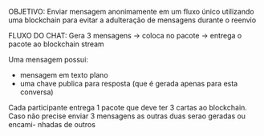 
OBJETIVO:
  Enviar mensagem anonimamente em um fluxo único utilizando uma blockchain para 
evitar a adulteração de mensagens durante o reenvio

FLUXO DO CHAT:
  Gera 3 mensagens -> coloca no pacote -> entrega o pacote ao blockchain stream

Uma mensagem possui:
  - mensagem em texto plano
  - uma chave publica para resposta (que é gerada apenas para esta conversa)

Cada participante entrega 1 pacote que deve ter 3 cartas ao blockchain.
  Caso não precise enviar 3 mensagens as outras duas serao geradas ou encami-
nhadas de outros
